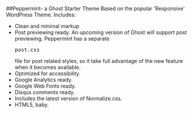 ##Peppermint- a Ghost Starter Theme Based on the popular 'Responsive' WordPress Theme.
 Includes:
 
 * Clean and minimal markup
 * Post previewing ready. An upcoming version of Ghost will support post previewing. Peppermint has a separate <pre>post.css</pre> file for post related styles, so it take full advantage of the new feature when it becomes available.
 * Optimized for accessibility.
 * Google Analytics ready.
 * Google Web Fonts ready.
 * Disqus comments ready.
 * Includes the latest version of Normalize.css.
 * HTML5, baby.
